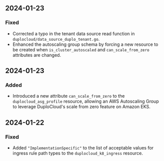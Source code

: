 ## 2024-01-23

### Fixed
- Corrected a typo in the tenant data source read function in `duplocloud/data_source_duplo_tenant.go`.
- Enhanced the autoscaling group schema by forcing a new resource to be created when `is_cluster_autoscaled` and `can_scale_from_zero` attributes are changed.

## 2024-01-23

### Added
- Introduced a new attribute `can_scale_from_zero` to the `duplocloud_asg_profile` resource, allowing an AWS Autoscaling Group to leverage DuploCloud's scale from zero feature on Amazon EKS.

## 2024-01-22

### Fixed
- Added `"ImplementationSpecific"` to the list of acceptable values for ingress rule path types to the `duplocloud_k8_ingress` resource.

